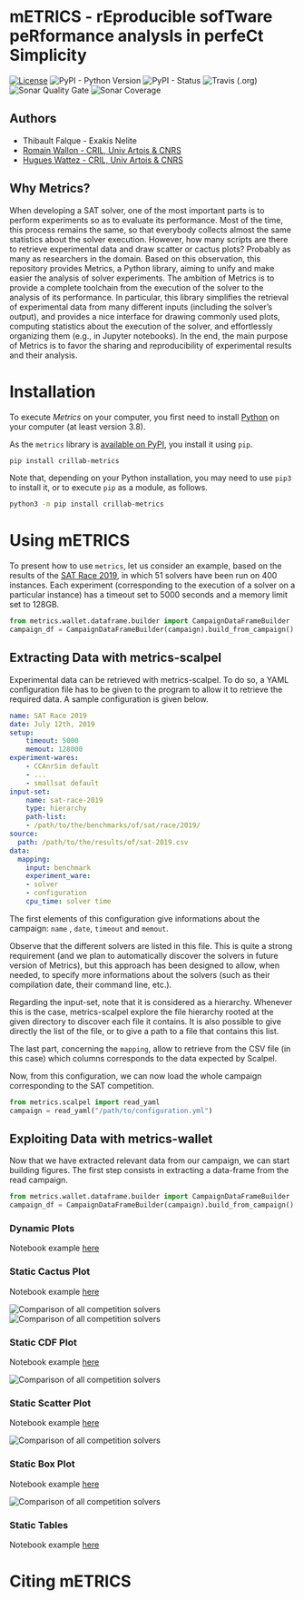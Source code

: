 # mETRICS - rEproducible sofTware peRformance analysIs in perfeCt Simplicity

[![License](https://img.shields.io/pypi/l/crillab-metrics)](LICENSE.md)
![PyPI - Python Version](https://img.shields.io/pypi/pyversions/crillab-metrics)
![PyPI - Status](https://img.shields.io/pypi/status/crillab-metrics)
![Travis (.org)](https://img.shields.io/travis/crillab/metrics?style=plastic)
![Sonar Quality Gate](https://img.shields.io/sonar/quality_gate/crillab_metrics?server=https%3A%2F%2Fsonarcloud.io)
![Sonar Coverage](https://img.shields.io/sonar/coverage/crillab_metrics?server=https%3A%2F%2Fsonarcloud.io)

## Authors 

- Thibault Falque - Exakis Nelite
- [Romain Wallon - CRIL, Univ Artois & CNRS](https://www.cril.univ-artois.fr/~wallon/en) 
- [Hugues Wattez - CRIL, Univ Artois & CNRS](https://www.cril.univ-artois.fr/~wattez)

## Why Metrics? 
 
When developing a SAT solver, one of the most important parts is to perform
experiments so as to evaluate its performance.
Most of the time, this process remains the same, so that everybody collects
almost the same statistics about the solver execution.
However, how many scripts are there to retrieve experimental data and draw
scatter or cactus plots?
Probably as many as researchers in the domain. Based on this observation, this
repository provides Metrics, a Python library, aiming to unify and make
easier the analysis of solver experiments.
The ambition of Metrics is to provide a complete toolchain from the execution
of the solver to the analysis of its performance.
In particular, this library simplifies the retrieval of experimental data from
many different inputs (including the solver’s output), and provides a nice
interface for drawing commonly used plots, computing statistics about
the execution of the solver, and effortlessly organizing them
(e.g., in Jupyter notebooks).
In the end, the main purpose of Metrics is to favor the sharing and
reproducibility of experimental results and their analysis.

# Installation 

To execute *Metrics* on your computer, you first need to install
[Python](https://www.python.org/downloads/) on your computer
(at least version 3.8).

As the `metrics` library is
[available on PyPI](https://pypi.org/project/crillab-metrics/), you install it
using `pip`.

```bash
pip install crillab-metrics
```

Note that, depending on your Python installation, you may need to use `pip3`
to install it, or to execute `pip` as a module, as follows.

```bash
python3 -m pip install crillab-metrics
```

# Using mETRICS

To present how to use `metrics`, let us consider an example, based on the
results of the [SAT Race 2019](http://sat-race-2019.ciirc.cvut.cz/index.php?cat=results),
in which 51 solvers have been run on 400 instances. 
Each experiment (corresponding to the execution of a solver on a particular
instance) has a timeout set to 5000 seconds and a memory limit set to 128GB.

```python
from metrics.wallet.dataframe.builder import CampaignDataFrameBuilder
campaign_df = CampaignDataFrameBuilder(campaign).build_from_campaign()
```

## Extracting Data with metrics-scalpel

Experimental data can be retrieved with metrics-scalpel. To do so, a YAML configuration file
has to be given to the program to allow it to retrieve the required data. A sample configuration
is given below.

```yaml
name: SAT Race 2019
date: July 12th, 2019
setup:
    timeout: 5000
    memout: 128000
experiment-wares:
    - CCAnrSim default
    - ...
    - smallsat default
input-set:
    name: sat-race-2019
    type: hierarchy
    path-list:
    - /path/to/the/benchmarks/of/sat/race/2019/
source:
  path: /path/to/the/results/of/sat-2019.csv
data:
  mapping:
    input: benchmark
    experiment_ware:
    - solver
    - configuration
    cpu_time: solver time
```

The first elements of this configuration give informations about the campaign: `name` , `date`, `timeout` and `memout`. 

Observe that the different solvers are listed in this file. This is quite a strong requirement (and we plan to automatically discover the solvers
in future version of Metrics), but this approach has been designed to allow, when needed, to
specify more informations about the solvers (such as their compilation date, their command
line, etc.).


Regarding the input-set, note that it is considered as a hierarchy. Whenever this is the
case, metrics-scalpel explore the file hierarchy rooted at the given directory to discover each
file it contains. It is also possible to give directly the list of the file, or to give a path to a file
that contains this list.


The last part, concerning the `mapping`, allow to retrieve from the CSV file (in this case) which columns corresponds to 
the data expected by Scalpel. 

Now, from this configuration, we can now load the whole campaign corresponding to the
SAT competition.

```python
from metrics.scalpel import read_yaml
campaign = read_yaml("/path/to/configuration.yml")
```

## Exploiting Data with metrics-wallet

Now that we have extracted relevant data from our campaign, we can start building figures.
The first step consists in extracting a data-frame from the read campaign.

```python
from metrics.wallet.dataframe.builder import CampaignDataFrameBuilder
campaign_df = CampaignDataFrameBuilder(campaign).build_from_campaign()
```

### Dynamic Plots

Notebook example [here](example/sat-competition/dynamic_analysis.ipynb)


### Static Cactus Plot

Notebook example [here](example/sat-competition/static_cactus_and_output.ipynb)

![Comparison of all competition solvers](example/sat-competition/output/cactus.svg)
![Comparison of all competition solvers](example/sat-competition/output/cactus_zoom.svg)


### Static CDF Plot

Notebook example [here](example/sat-competition/static_cdf_and_output.ipynb)

![Comparison of all competition solvers](example/sat-competition/output/cdf.svg)


### Static Scatter Plot

Notebook example [here](example/sat-competition/static_scatter_and_output.ipynb)

![Comparison of all competition solvers](example/sat-competition/output/scatter_zoom.svg)


### Static Box Plot

Notebook example [here](example/sat-competition/static_box_and_output.ipynb)

![Comparison of all competition solvers](example/sat-competition/output/box.svg)


### Static Tables

Notebook example [here](example/sat-competition/tables_and_output.ipynb)



# Citing mETRICS 

